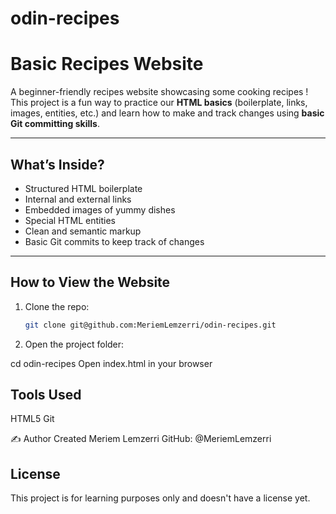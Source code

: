 # odin-recipes
# Basic Recipes Website

A beginner-friendly recipes website showcasing some cooking recipes ! This project is a fun way to practice our **HTML basics** (boilerplate, links, images, entities, etc.) and learn how to make and track changes using **basic Git committing skills**.

---

## What’s Inside?

- Structured HTML boilerplate
- Internal and external links
- Embedded images of yummy dishes
- Special HTML entities
- Clean and semantic markup
- Basic Git commits to keep track of changes

---

## How to View the Website

1. Clone the repo:
   ```bash
   git clone git@github.com:MeriemLemzerri/odin-recipes.git


2. Open the project folder:

cd odin-recipes
Open index.html in your browser 

## Tools Used

HTML5
Git


✍️ Author
Created Meriem Lemzerri 
GitHub: @MeriemLemzerri

## License
This project is for learning purposes only and doesn't have a license yet.